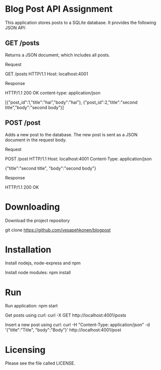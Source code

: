 Blog Post API Assignment
========================

This application stores posts to a SQLite database. It provides the following JSON API:

GET /posts
----------

Returns a JSON document, which includes all posts.

Request

GET /posts HTTP/1.1
Host: localhost:4001

Response

HTTP/1.1 200 OK
content-type: application/json

[{"post_id":1,"title":"hai","body":"hai"},
{"post_id":2,"title":"second title","body":"second body"}]


POST /post
----------

Adds a new post to the database. The new post is sent as a JSON document in the request body.

Request

POST /post HTTP/1.1
Host: localhost:4001
Content-Type: application/json

{"title":"second title", "body":"second body"}

Response

HTTP/1.1 200 OK


Downloading
===========

Download the project repository
 
git clone https://github.com/vesapehkonen/blogpost


Installation
============

Install nodejs, node-express and npm

Install node modules: npm install

Run
===

Run application: npm start

Get posts using curl: curl -X GET http://localhost:4001/posts

Insert a new post using curl: curl -H "Content-Type: application/json" -d '{"title":"Title", "body":"Body"}' http://localhost:4001/post

Licensing
=========

Please see the file called LICENSE.
